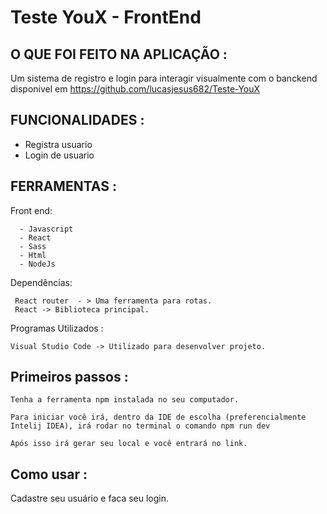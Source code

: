 # Teste YouX - FrontEnd

## O QUE FOI FEITO NA APLICAÇÃO :

Um sistema de registro e login para interagir visualmente com o banckend disponivel em https://github.com/lucasjesus682/Teste-YouX
## FUNCIONALIDADES :

- Registra usuario
- Login de usuario


## FERRAMENTAS :

Front end:

      - Javascript
      - React
      - Sass
      - Html
      - NodeJs
 

Dependências:

     React router  - > Uma ferramenta para rotas.
     React -> Biblioteca principal.


Programas Utilizados :

    Visual Studio Code -> Utilizado para desenvolver projeto.

## Primeiros passos :

    Tenha a ferramenta npm instalada no seu computador.
    
    Para iniciar você irá, dentro da IDE de escolha (preferencialmente Intelij IDEA), irá rodar no terminal o comando npm run dev

    Após isso irá gerar seu local e você entrará no link.



    
## Como usar :

   Cadastre seu usuário e faca seu login.

    
      
